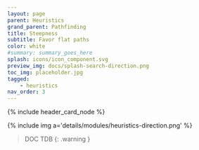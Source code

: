 ```yaml
---
layout: page
parent: Heuristics
grand_parent: Pathfinding
title: Steepness
subtitle: Favor flat paths
color: white
#summary: summary_goes_here
splash: icons/icon_component.svg
preview_img: docs/splash-search-direction.png
toc_img: placeholder.jpg
tagged: 
    - heuristics
nav_order: 3
---
```


{% include header_card_node %}

{% include img a='details/modules/heuristics-direction.png' %} 

> DOC TDB
{: .warning }
